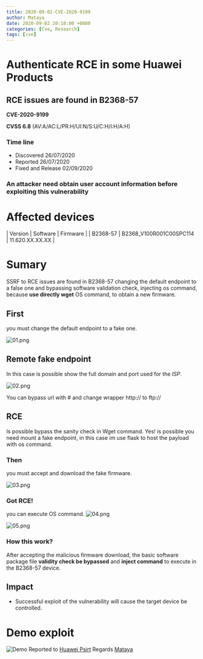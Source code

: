 ```yaml
---
title: 2020-09-02-CVE-2020-9199
author: Mataya
date: 2020-09-02 20:10:00 +0800
categories: [Cve, Research]
tags: [cve]
---
```


# Authenticate RCE in some Huawei Products
## RCE issues are found in B2368-57
__CVE-2020-9199__

__CVSS 6.8__ (AV:A/AC:L/PR:H/UI:N/S:U/C:H/I:H/A:H)

### Time line
+ Discovered 26/07/2020
+ Reported 26/07/2020
+ Fixed and Release 02/09/2020

### An attacker need obtain user account information before exploiting this vulnerability

# Affected devices

| Version  |      Software     |  Firmware |
| B2368-57 |  B2368_V100R001C00SPC114 | 11.620.XX.XX.XX |


# Sumary
SSRF to RCE issues are found in B2368-57 changing the default endpoint to a false one and bypassing software validation check, injecting os command, because __use directly wget__ OS command, to obtain a new firmware.

## First
 you must change the default endpoint to a fake one.

![01.png](https://matiacornejo.github.io/assets/img/sample/01.png)

## Remote fake endpoint
In this case is possible show the full domain and port used for the *ISP*.

![02.png](https://matiacornejo.github.io/assets/img/sample/02.png)

You can bypass url with # and change wrapper http:// to ftp://

## RCE

Is possible bypass the sanity check in Wget command.
Yes! is possible
you need mount a fake endpoint, in this case im use flask to host the payload with os command.

### Then

you must accept and download the fake firmware.

![03.png](https://matiacornejo.github.io/assets/img/sample/03.png)

### Got RCE!
you can execute OS command.
![04.png](https://matiacornejo.github.io/assets/img/sample/04.png)


![05.png](https://matiacornejo.github.io/assets/img/sample/05.png)


### How this work?

After accepting the malicious firmware download, the basic software package file __validity check be bypassed__ and __inject command__ to execute in the B2368-57 device.

## Impact

+ Successful exploit of the vulnerability will cause the target device be controlled.

# Demo exploit
![Demo](https://matiacornejo.github.io/assets/img/sample/exploit.gif)
Reported to <a href="https://www.huawei.com/en/psirt/security-advisories/huawei-sa-20200902-01-command-en">Huawei Psirt</a>
Regards
<a href="https://github.com/MatiaCornejo/">Mataya</a>
